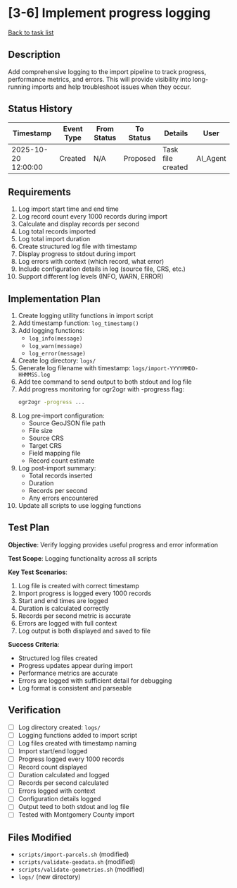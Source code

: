 # [3-6] Implement progress logging

[Back to task list](./tasks.md)

## Description

Add comprehensive logging to the import pipeline to track progress, performance metrics, and errors. This will provide visibility into long-running imports and help troubleshoot issues when they occur.

## Status History

| Timestamp | Event Type | From Status | To Status | Details | User |
|-----------|------------|-------------|-----------|---------|------|
| 2025-10-20 12:00:00 | Created | N/A | Proposed | Task file created | AI_Agent |

## Requirements

1. Log import start time and end time
2. Log record count every 1000 records during import
3. Calculate and display records per second
4. Log total records imported
5. Log total import duration
6. Create structured log file with timestamp
7. Display progress to stdout during import
8. Log errors with context (which record, what error)
9. Include configuration details in log (source file, CRS, etc.)
10. Support different log levels (INFO, WARN, ERROR)

## Implementation Plan

1. Create logging utility functions in import script
2. Add timestamp function: `log_timestamp()`
3. Add logging functions:
   - `log_info(message)`
   - `log_warn(message)`
   - `log_error(message)`
4. Create log directory: `logs/`
5. Generate log filename with timestamp: `logs/import-YYYYMMDD-HHMMSS.log`
6. Add tee command to send output to both stdout and log file
7. Add progress monitoring for ogr2ogr with -progress flag:
   ```bash
   ogr2ogr -progress ...
   ```
8. Log pre-import configuration:
   - Source GeoJSON file path
   - File size
   - Source CRS
   - Target CRS
   - Field mapping file
   - Record count estimate
9. Log post-import summary:
   - Total records inserted
   - Duration
   - Records per second
   - Any errors encountered
10. Update all scripts to use logging functions

## Test Plan

**Objective**: Verify logging provides useful progress and error information

**Test Scope**: Logging functionality across all scripts

**Key Test Scenarios**:
1. Log file is created with correct timestamp
2. Import progress is logged every 1000 records
3. Start and end times are logged
4. Duration is calculated correctly
5. Records per second metric is accurate
6. Errors are logged with full context
7. Log output is both displayed and saved to file

**Success Criteria**: 
- Structured log files created
- Progress updates appear during import
- Performance metrics are accurate
- Errors are logged with sufficient detail for debugging
- Log format is consistent and parseable

## Verification

- [ ] Log directory created: `logs/`
- [ ] Logging functions added to import script
- [ ] Log files created with timestamp naming
- [ ] Import start/end logged
- [ ] Progress logged every 1000 records
- [ ] Record count displayed
- [ ] Duration calculated and logged
- [ ] Records per second calculated
- [ ] Errors logged with context
- [ ] Configuration details logged
- [ ] Output teed to both stdout and log file
- [ ] Tested with Montgomery County import

## Files Modified

- `scripts/import-parcels.sh` (modified)
- `scripts/validate-geodata.sh` (modified)
- `scripts/validate-geometries.sh` (modified)
- `logs/` (new directory)


